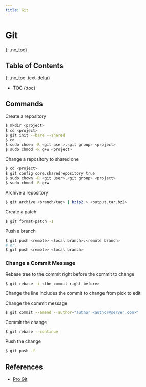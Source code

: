 ```yaml
---
title: Git
---
```


# Git
{: .no_toc}

## Table of Contents
{: .no_toc .text-delta}

* TOC
{:toc}

## Commands

Create a repository
```sh
$ mkdir <project>
$ cd <project>
$ git init --bare --shared
$ cd ..
$ sudo chown -R <git user>.<git group> <project>
$ sudo chmod -R g+w <project>
```

Change a repository to shared one
```sh
$ cd <project>
$ git config core.sharedrepository true
$ sudo chown -R <git user>.<git group> <project>
$ sudo chmod -R g+w
```

Archive a repository
```sh
$ git archive <branch/tag> | bzip2 > <output.tar.bz2>
```

Create a patch
```sh
$ git format-patch -1
```

Push a branch
```sh
$ git push <remote> <local branch>:<remote branch>
# or
$ git push <remote> <local branch>
```

### Change a Commit Message

Rebase tree to the commit right before the commit to change
```sh
$ git rebase -i <the commit right before>
```

Change the line includes the commit to change from pick to edit

Change the commit message
```sh
$ git commit --amend --author="author <author@server.com>"
```

Commit the change
```sh
$ git rebase --continue
```

Push the change
```sh
$ git push -f
```

## References

* [Pro Git](https://git-scm.com/book/en/v2)
